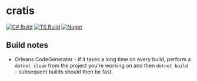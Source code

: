 # cratis

[![C# Build](https://github.com/aksio-insurtech/Cratis/actions/workflows/dotnet-build.yml/badge.svg)](https://github.com/aksio-insurtech/Cratis/actions/workflows/dotnet-build.yml)
[![TS Build](https://github.com/aksio-insurtech/Cratis/actions/workflows/node-build.yml/badge.svg)](https://github.com/aksio-insurtech/Cratis/actions/workflows/node-build.yml)
[![Nuget](https://img.shields.io/nuget/v/cratis)](http://nuget.org/packages/cratis)


## Build notes

- Orleans CodeGenerator - if it takes a long time on every build, perform a `dotnet clean` from the project you're working on and then `dotnet build` - subsequent builds should then be fast.
